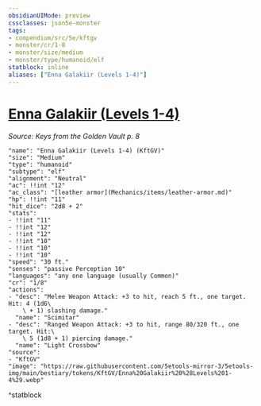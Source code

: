 ```yaml
---
obsidianUIMode: preview
cssclasses: json5e-monster
tags:
- compendium/src/5e/kftgv
- monster/cr/1-8
- monster/size/medium
- monster/type/humanoid/elf
statblock: inline
aliases: ["Enna Galakiir (Levels 1-4)"]
---
```

# [Enna Galakiir (Levels 1-4)](Mechanics\bestiary\npc/enna-galakiir-levels-1-4-kftgv.md)
*Source: Keys from the Golden Vault p. 8*  

```statblock
"name": "Enna Galakiir (Levels 1-4) (KftGV)"
"size": "Medium"
"type": "humanoid"
"subtype": "elf"
"alignment": "Neutral"
"ac": !!int "12"
"ac_class": "[leather armor](Mechanics/items/leather-armor.md)"
"hp": !!int "11"
"hit_dice": "2d8 + 2"
"stats":
- !!int "11"
- !!int "12"
- !!int "12"
- !!int "10"
- !!int "10"
- !!int "10"
"speed": "30 ft."
"senses": "passive Perception 10"
"languages": "any one language (usually Common)"
"cr": "1/8"
"actions":
- "desc": "Melee Weapon Attack: +3 to hit, reach 5 ft., one target. Hit: 4 (1d6\
    \ + 1) slashing damage."
  "name": "Scimitar"
- "desc": "Ranged Weapon Attack: +3 to hit, range 80/320 ft., one target. Hit:\
    \ 5 (1d8 + 1) piercing damage."
  "name": "Light Crossbow"
"source":
- "KftGV"
"image": "https://raw.githubusercontent.com/5etools-mirror-3/5etools-img/main/bestiary/tokens/KftGV/Enna%20Galakiir%20%28Levels%201-4%29.webp"
```
^statblock